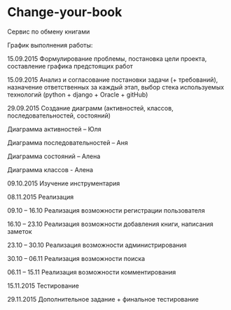 ﻿# Change-your-book
Сервис по обмену книгами

График выполнения работы:

15.09.2015 Формулирование проблемы, постановка цели проекта, составление графика предстоящих работ

15.09.2015 Анализ и согласование постановки задачи (+ требований), назначение ответственных за каждый этап, выбор стека используемых технологий (python + django + Oracle + gitHub)

29.09.2015 Создание диаграмм (активностей, классов, последовательностей, состояний)

Диаграмма активностей – Юля

Диаграмма последовательностей – Аня

Диаграмма состояний – Алена

Диаграмма классов - Алена

09.10.2015
Изучение инструментария

08.11.2015
Реализация

09.10 – 16.10
Реализация возможности регистрации пользователя

16.10 – 23.10
Реализация возможности добавления книги, написания заметок

23.10 – 30.10
Реализация возможности администрирования

30.10 – 06.11
Реализация возможности поиска

06.11 – 15.11
Реализация возможности комментирования

15.11.2015
Тестирование

29.11.2015
Дополнительное задание + финальное тестирование	

